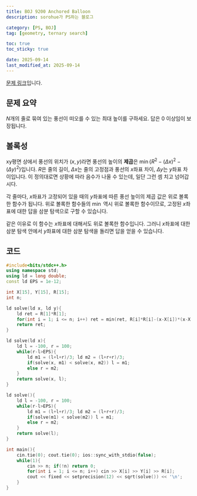 ```yaml
---
title: BOJ 9200 Anchored Balloon
description: sorohue가 PS하는 블로그

category: [PS, BOJ]
tag: [geometry, ternary search]

toc: true
toc_sticky: true

date: 2025-09-14
last_modified_at: 2025-09-14
---
```


[문제 링크](https://boj.kr/9200)입니다.

## 문제 요약

$N$개의 줄로 묶여 있는 풍선이 떠오를 수 있는 최대 높이를 구하세요. 답은 0 이상임이 보장됩니다.

## 볼록성

xy평면 상에서 풍선의 위치가 $(x, y)$라면 풍선의 높이의 **제곱**은 $\min \{ R^2 - (\Delta x)^2 - (\Delta y) ^2 \}$입니다. $R$은 줄의 길이, $\Delta x$는 줄의 고정점과 풍선의 $x$좌표 차이, $\Delta y$는 $y$좌표 차이입니다. 이 정의대로면 상황에 따라 음수가 나올 수 있는데, 일단 그런 셈 치고 넘어갑시다.

각 줄마다, $x$좌표가 고정되어 있을 때의 $y$좌표에 따른 풍선 높이의 제곱 값은 위로 볼록한 함수가 됩니다. 위로 볼록한 함수들의 $\min$ 역시 위로 볼록한 함수이므로, 고정된 $x$좌표에 대한 답을 삼분 탐색으로 구할 수 있습니다.

같은 이유로 이 함수는 $x$좌표에 대해서도 위로 볼록한 함수입니다. 그러니 $x$좌표에 대한 삼분 탐색 안에서 $y$좌표에 대한 삼분 탐색을 돌리면 답을 얻을 수 있습니다.

## 코드

```cpp
#include<bits/stdc++.h>
using namespace std;
using ld = long double;
const ld EPS = 1e-12;

int X[15], Y[15], R[15];
int n;

ld solve(ld x, ld y){
	ld ret = R[1]*R[1];
	for(int i = 1; i <= n; i++) ret = min(ret, R[i]*R[i]-(x-X[i])*(x-X[i])-(y-Y[i])*(y-Y[i]));
    return ret;
}

ld solve(ld x){
	ld l = -100, r = 100;
	while(r-l>EPS){
		ld m1 = (l+l+r)/3; ld m2 = (l+r+r)/3;
		if(solve(x, m1) < solve(x, m2)) l = m1;
		else r = m2;		
	}
	return solve(x, l);
}

ld solve(){
	ld l = -100, r = 100;
	while(r-l>EPS){
		ld m1 = (l+l+r)/3; ld m2 = (l+r+r)/3;
		if(solve(m1) < solve(m2)) l = m1;
		else r = m2;
	}
	return solve(l);
}

int main(){
	cin.tie(0); cout.tie(0); ios::sync_with_stdio(false);
	while(1){
		cin >> n; if(!n) return 0;
		for(int i = 1; i <= n; i++) cin >> X[i] >> Y[i] >> R[i];
		cout << fixed << setprecision(12) << sqrt(solve()) << '\n';
	}
}

```